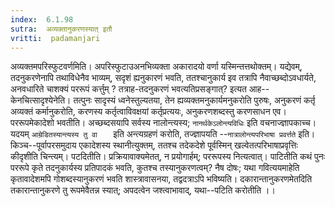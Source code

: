 ```yaml
---
index:  6.1.98
sutra:  अव्यक्तानुकरणस्यात् इतौ
vritti:  padamanjari
---
```


अव्यक्तमपरिस्फुटवर्णमिति। अपरिस्फुटाउअनभिव्यक्ता अकारादयो वर्णा यस्मिन्तत्तथोक्तम्। यद्येवम्, तदनुकरणेनापि तथाविधेनैव भाव्यम्, सदृशं ह्यनुकारणं भवति, ततश्चानुकार्य इव तत्रापि नैवाच्छब्दोऽवधार्यते, अनवधारिते चाशक्यं पररूपं कर्त्तुम् ? तत्राह-तदनुकरणं भवत्यतिप्रसङ्गात्? इत्यत आह--केनचित्सादृश्येनेति। तत्पुनः सादृस्यं ध्वनेस्तुल्यतया, तेन ह्यव्यक्तमनुकार्यमनुकरोति पुरुषः, अनुकरणं कर्तृ अव्यक्तं कर्मानुकरोति, करणस्य कर्तृत्वाविवक्षयां कर्तृप्रत्ययः, अनुकरणशब्दस्तु करणसाधन एव। पररूपमेकादेशो भवतीति। अच्छब्दसयापि सर्वस्य नालोन्त्यस्य; `नानर्थकेऽलोन्त्यविधिः` इति वचनाज्ज्ञापकाच्च। यदयम् `आम्रेडितस्यान्त्यस्य तु वा	` इति अन्त्यग्रहणं करोति, तज्ज्ञापयति --`नात्रालोन्त्यपरिभाषा प्रवर्त्तते` इति। किञ्च--पूर्वापरसमुदाय एकादेशस्य स्थानीत्युक्तम्, ततश्च तदेकदेशे पूर्वस्मिन् खल्वेतत्परिभाषाप्रवृत्तिः कीदृशीति चिन्त्यम्। पटदितीति। प्रक्रियावाक्यमेतत्, न प्रयोगार्हम्; पररूपस्य नित्यत्वात्। पाटितीति कथं पुनः पररूपे कृते तदनुकार्यस्य प्रतिपादकं भवति, कुतश्च तस्यानुकरणत्वम्? नैष दोषः; यथा गवित्ययमाहेति कृतावादेशमपि गोशब्दस्यानुकरणं भवति शास्त्रावासनया, तद्वदत्राऽपि भविष्यति।
	दकारान्तानुकरणमेतदिति तकारान्तानुकरणे तु रूपमेवैतन्न स्यात्; अपदत्वेन जश्त्वाभावाद्, यथा--पटिति करोतीति ।।

